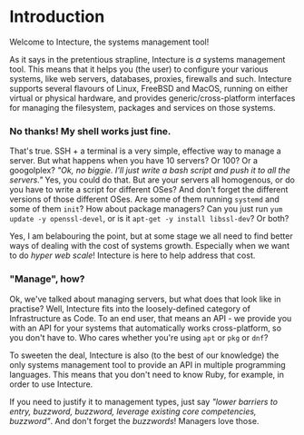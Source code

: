 # Introduction

Welcome to Intecture, the systems management tool!

As it says in the pretentious strapline, Intecture is _a_ systems management tool. This means that it helps you (the user) to configure your various systems, like web servers, databases, proxies, firewalls and such. Intecture supports several flavours of Linux, FreeBSD and MacOS, running on either virtual or physical hardware, and provides generic/cross-platform interfaces for managing the filesystem, packages and services on those systems.

### No thanks! My shell works just fine.

That's true. SSH + a terminal is a very simple, effective way to manage a server. But what happens when you have 10 servers? Or 100? Or a googolplex? _"Ok, no biggie. I'll just write a bash script and push it to all the servers."_ Yes, you could do that. But are your servers all homogenous, or do you have to write a script for different OSes? And don't forget the different versions of those different OSes. Are some of them running `systemd` and some of them `init`? How about package managers? Can you just run `yum update -y openssl-devel`, or is it `apt-get -y install libssl-dev`? Or both?

Yes, I am belabouring the point, but at some stage we all need to find better ways of dealing with the cost of systems growth. Especially when we want to do _hyper web scale_! Intecture is here to help address that cost.

### "Manage", how?

Ok, we've talked about managing servers, but what does that look like in practise? Well, Intecture fits into the loosely-defined category of Infrastructure as Code. To an end user, that means an API - we provide you with an API for your systems that automatically works cross-platform, so you don't have to. Who cares whether you're using `apt` or `pkg` or `dnf`?

To sweeten the deal, Intecture is also (to the best of our knowledge) the only systems management tool to provide an API in multiple programming languages. This means that you don't need to know Ruby, for example, in order to use Intecture.

If you need to justify it to management types, just say _"lower barriers to entry, buzzword, buzzword, leverage existing core competencies, buzzword"_. And don't forget the _buzzwords_! Managers love those.

